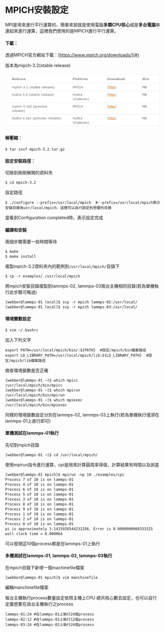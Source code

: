 # MPICH安裝設定

MPI是用來進行平行運算的，簡單來說就是使用電腦**多顆CPU核心**或是**多台電腦**串連起來進行運算，這裡我們使用的是MPICH進行平行運算。

#### 下載：

透過MPICH官方網站下載：[https://www.mpich.org/downloads/](#)

版本為mipch-3.2\(stable release\)

![](/Image/mpich.png)

#### 解壓縮：

```
$ tar zxvf mpich-3.2.tar.gz
```

#### 設定安裝路徑：

切換到剛剛解開的資料夾

```
$ cd mpich-3.2
```

設定路徑

```
$ ./configure --prefix=/usr/local/mpich  #--prefix=/usr/local/mpich表示安裝目錄為usr/local/mpich，這裡可以自行設定到想要的目錄
```

當看到Configuration completed時，表示設定完成

#### 編譯和安裝

兩個步驟需要一些時間等待

```
$ make
$ make install
```

複製mpich-3.2資料夾內的範例到`/usr/local/mpich/`目錄下

```
$ cp -r examples/ /usr/local/mpich
```

將mpich安裝目錄複製到lammps-02, lammps-03兩台主機相同目錄\(若為單機執行此步驟可略過\)

```
[webber@lammps-01 local]$ scp -r mpich lammps-02:/usr/local/
[webber@lammps-01 local]$ scp -r mpich lammps-03:/usr/local/
```

#### 環境變數設定

```
$ vim ~/.bashrc
```

加入下列文字

```
export PATH=/usr/local/mpich/bin/:${PATH}  #設定/mpich/bin檔案路徑
export LD_LIBRARY_PATH=/usr/local/mpich/lib:${LD_LIBRARY_PATH}  #設定/mpich/lib檔案路徑
```

檢查環境變數是否正確

```
[webber@lammps-01 ~]$ which mpicc
/usr/local/mpich/bin/mpicc
[webber@lammps-01 ~]$ which mpirun
/usr/local/mpich/bin/mpirun
[webber@lammps-01 ~]$ which mpiexec
/usr/local/mpich/bin/mpiexec
```

同樣的環境變數設定分別在lammps-02, lammps-03上執行\(若為單機執行僅須在lammps-01上直行即可\)

#### 單機測試在lammps-01執行

先切到mpich目錄

```
[webber@lammps-01 ~]$ cd /usr/local/mpich/
```

使用mpirun指令進行運算，cpi是用來計算圓周率得值，計算結果有時間以及誤差

```
[webber@lammps-01 mpich]$ mpirun -np 10 ./examples/cpi
Process 7 of 10 is on lammps-01
Process 4 of 10 is on lammps-01
Process 6 of 10 is on lammps-01
Process 5 of 10 is on lammps-01
Process 3 of 10 is on lammps-01
Process 8 of 10 is on lammps-01
Process 9 of 10 is on lammps-01
Process 1 of 10 is on lammps-01
Process 2 of 10 is on lammps-01
Process 0 of 10 is on lammps-01
pi is approximately 3.1415926544231256, Error is 0.0000000008333325
wall clock time = 0.000064
```

可以發現這10個process都是在lammps-01上執行

#### 多機測試在lammps-01, lammps-02, lammps-03執行

在mpich目錄下新增一個machinefile檔案

```
[webber@lammps-01 mpich]$ vim manchinefile
```

編輯manchinefile檔案

每台主機執行process數量設定依照主機上CPU 總共核心數去設定，也可以自行定義想要在該台主機執行之process

```
lammps-01:24 #在lammps-01上執行24個process
lammps-02:12 #在lammps-02上執行12個process
lammps-03:24 #在lammps-02上執行24個process
```



